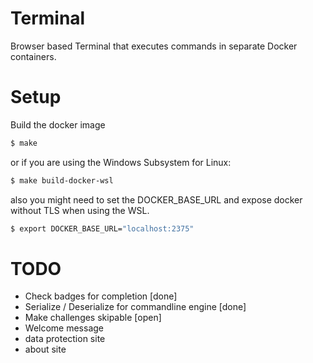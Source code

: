 # Terminal 
Browser based Terminal that executes commands in separate Docker containers.


# Setup

Build the docker image

````sh
$ make
````

or if you are using the Windows Subsystem for Linux:

````sh
$ make build-docker-wsl
````
 also you might need to set the DOCKER_BASE_URL and expose docker without TLS when using the WSL.
 
````sh
$ export DOCKER_BASE_URL="localhost:2375"
````


# TODO

- Check badges for completion [done]
- Serialize / Deserialize for commandline engine [done]
- Make challenges skipable [open]
- Welcome message
- data protection site
- about site